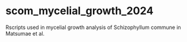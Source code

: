 # scom_mycelial_growth_2024
Rscripts used in mycelial growth analysis of Schizophyllum commune in Matsumae et al.

